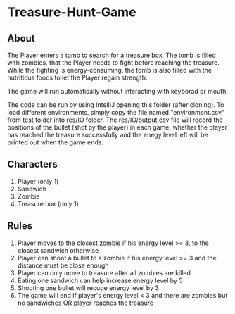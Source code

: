 # Treasure-Hunt-Game

## About
The Player enters a tomb to search for a treasure box. The tomb is filled with zombies, that the
Player needs to fight before reaching the treasure. While the fighting is energy-consuming, the
tomb is also filled with the nutritious foods to let the Player regain strength. <br>

The game will run automatically without interacting with keyborad or mouth. <br>

The code can be run by using IntelliJ opening this folder (after cloning). To load different environments, simply copy the file named "environment.csv" from test folder into res/IO folder. The res/IO/output.csv file will record the positions of the bullet (shot by the player) in each game; whether the player has reached the treasure successfully and the enegy level left will be printed out when the game ends.


## Characters
1. Player (only 1)
2. Sandwich
3. Zombie
4. Treasure box (only 1)


## Rules
<ol> 
  <li>Player moves to the closest zombie if his energy level >= 3, to the closest sandwich otherwise</li> 
  <li>Player can shoot a bullet to a zombie if his energy level >= 3 and the distance must be close enough</li>
  <li>Player can only move to treasure after all zombies are killed</li>
  <li>Eating one sandwich can help increase energy level by 5</li>
  <li>Shooting one bullet will recude energy level by 3</li>
  <li>The game will end if player's energy level < 3 and there are zombies but no sandwiches OR player reaches the treasure</li>
</ol>
